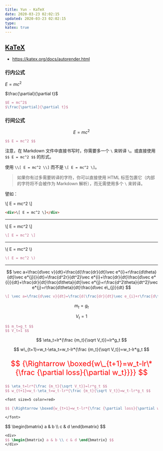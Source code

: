 ```yaml
---
title: Yun - KaTeX
date: 2020-03-23 02:02:15
updated: 2020-03-23 02:02:15
type:
katex: true
---
```


## [KaTeX](https://katex.org/)

- <https://katex.org/docs/autorender.html>

### 行内公式

$E = mc^2$

$\frac{\partial}{\partial t}$

```latex
$E = mc^2$
$\frac{\partial}{\partial t}$
```

### 行间公式

$$ E = mc^2 $$

```latex
$$ E = mc^2 $$
```

注意，在 Markdown 文件中直接书写时，你需要多一个 `\` 来转译 `\`。或直接使用 `$$ E = mc^2 $$` 的形式。

使用 `\\[ E = mc^2 \\]` 而不是 `\[ E = mc^2 \]`。

> 如果你有过多需要转译的字符，你可以直接使用 HTML 标签包裹它（内部的字符将不会被作为 Markdown 解析），而无需使用多个 `\` 来转译。

譬如：

<div>
\[ E = mc^2 \]
</div>

```html
<div>\[ E = mc^2 \]</div>
```

---

\\[ E = mc^2 \\]

```latex
\[ E = mc^2 \]
```

---

\\( E = mc^2 \\)

```latex
\( E = mc^2 \)
```

---

$$ \vec a=\frac{d\vec v}{dt}=\frac{d(\frac{dr}{dt}\vec e*{i}+r\frac{d\theta}{dt}\vec e*{j})}{dt}=\frac{d^2r}{dt^2}\vec e*{i}+\frac{dr}{dt}\frac{d\vec e*{i}}{dt}+\frac{dr}{dt}\frac{d\theta}{dt}\vec e*{j}+r\frac{d^2\theta}{dt^2}\vec e*{j}+r\frac{d\theta}{dt}\frac{d\vec e\_{j}}{dt} $$

```latex
\[ \vec a=\frac{d\vec v}{dt}=\frac{d(\frac{dr}{dt}\vec e_{i}+r\frac{d\theta}{dt}\vec e_{j})}{dt}=\frac{d^2r}{dt^2}\vec e_{i}+\frac{dr}{dt}\frac{d\vec e_{i}}{dt}+\frac{dr}{dt}\frac{d\theta}{dt}\vec e_{j}+r\frac{d^2\theta}{dt^2}\vec e_{j}+r\frac{d\theta}{dt}\frac{d\vec e_{j}}{dt} \]
```

$$ m_t=g_t $$

$$ V_t=1 $$

```latex
$$ m_t=g_t $$
$$ V_t=1 $$
```

<div>

$$ \eta_t=lr*{\frac {m_t}{\sqrt V_t}}=lr*g_t $$

$$ w\_{t+1}=w_t-\eta_t=w_t-lr*{\frac {m_t}{\sqrt V_t}}=w_t-lr*g_t $$

<font size=5 color=red>

$$ {\Rightarrow \boxed{w\_{t+1}=w_t-lr\*{\frac {\partial loss}{\partial w_t}}}} $$

</font>

</div>

```latex
$$ \eta_t=lr*{\frac {m_t}{\sqrt V_t}}=lr*g_t $$
$$ w_{t+1}=w_t-\eta_t=w_t-lr*{\frac {m_t}{\sqrt V_t}}=w_t-lr*g_t $$

<font size=5 color=red>

$$ {\Rightarrow \boxed{w_{t+1}=w_t-lr*{\frac {\partial loss}{\partial w_t}}}} $$

</font>
```

<div>
$$ \begin{bmatrix} a & b \\ c & d \end{bmatrix} $$
</div>

```latex
<div>
$$ \begin{bmatrix} a & b \\ c & d \end{bmatrix} $$
</div>
```

